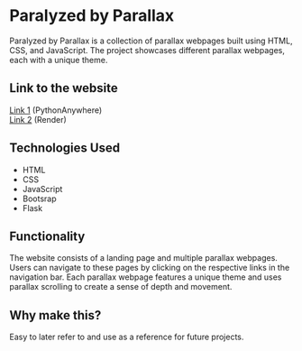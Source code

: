 # Paralyzed by Parallax

Paralyzed by Parallax is a collection of parallax webpages built using HTML, CSS, and JavaScript. The project showcases different parallax webpages, each with a unique theme.

## Link to the website

[Link 1](http://paralyzedbyparallax.pythonanywhere.com/) (PythonAnywhere)  
[Link 2](https://paralyzed-by-parallax.onrender.com/) (Render)

## Technologies Used

- HTML
- CSS
- JavaScript
- Bootsrap
- Flask

## Functionality

The website consists of a landing page and multiple parallax webpages. Users can navigate to these pages by clicking on the respective links in the navigation bar. Each parallax webpage features a unique theme and uses parallax scrolling to create a sense of depth and movement.

## Why make this?

Easy to later refer to and use as a reference for future projects.
